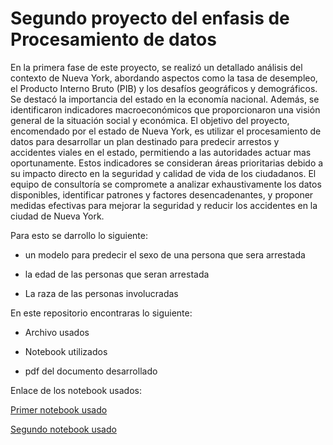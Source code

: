 # Segundo proyecto del enfasis de Procesamiento de datos

En la primera fase de este proyecto, se realizó un detallado análisis del contexto de Nueva York, abordando aspectos como la tasa de desempleo, el Producto Interno Bruto (PIB) y los desafíos geográficos y demográficos. Se destacó la importancia del estado en la economía nacional. Además, se identificaron indicadores macroeconómicos que proporcionaron una visión general de la situación social y económica. El objetivo del proyecto, encomendado por el estado de Nueva York, es utilizar el procesamiento de datos para desarrollar un plan destinado para predecir arrestos y accidentes viales en el estado, permitiendo a las autoridades actuar mas oportunamente. Estos indicadores se consideran áreas prioritarias debido a su impacto directo en la seguridad y calidad de vida de los ciudadanos. El equipo de consultoría se compromete a analizar exhaustivamente los datos disponibles, identificar patrones y factores desencadenantes, y proponer medidas efectivas para mejorar la seguridad y reducir los accidentes en la ciudad de Nueva York.

Para esto se darrollo lo siguiente:
- un modelo para predecir el sexo de una persona que sera arrestada

- la edad de las personas que seran arrestada

- La raza de las personas involucradas

En este repositorio encontraras lo siguiente:
- Archivo usados

- Notebook utilizados

- pdf del documento desarrollado

Enlace de los notebook usados:

[Primer notebook usado]([[https://data.cityofnewyork.us/Public-Safety/NYPD-Arrests-Data-Historic-/8h9b-rp9u](https://databricks-prod-cloudfront.cloud.databricks.com/public/4027ec902e239c93eaaa8714f173bcfc/731912106978746/1453925161163014/2243309592478441/latest.html)https://databricks-prod-cloudfront.cloud.databricks.com/public/4027ec902e239c93eaaa8714f173bcfc/731912106978746/1453925161163014/2243309592478441/latest.html](https://databricks-prod-cloudfront.cloud.databricks.com/public/4027ec902e239c93eaaa8714f173bcfc/731912106978746/1453925161163014/2243309592478441/latest.html))

[Segundo notebook usado]([[https://data.cityofnewyork.us/Public-Safety/Motor-Vehicle-Collisions-Person/f55k-p6yu](https://colab.research.google.com/drive/1xMht47XncZ9bz9Z9WQppfWLGbWinpDMu?usp=sharing)https://colab.research.google.com/drive/1xMht47XncZ9bz9Z9WQppfWLGbWinpDMu?usp=sharing](https://colab.research.google.com/drive/1xMht47XncZ9bz9Z9WQppfWLGbWinpDMu?usp=sharing)https://colab.research.google.com/drive/1xMht47XncZ9bz9Z9WQppfWLGbWinpDMu?usp=sharing)

